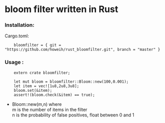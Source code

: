 bloom filter written in Rust
=================

### Installation:
Cargo.toml:
```
    bloomfilter = { git = "https://github.com/howeih/rust_bloomfilter.git", branch = "master" }
```

### Usage :
```
    extern crate bloomfilter;

    let mut bloom = bloomfilter::Bloom::new(100,0.001);
    let item = vec![1u8,2u8,3u8];
    bloom.set(&item);
    assert!(bloom.check(&item) == true);
```

- Bloom::new(m,n) where<br/>
m is the number of items in the filter<br/>
n is the probability of false positives, float between 0 and 1
